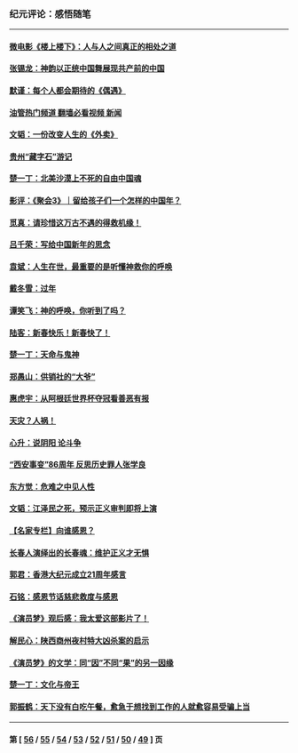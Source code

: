 ### 纪元评论：感悟随笔
---
#### [微电影《楼上楼下》：人与人之间真正的相处之道](../../pages/nsc1035/n13944319.md?03240330) 
#### [张锡龙：神韵以正统中国舞展现共产前的中国](../../pages/nsc1035/n13939727.md?03240330) 
#### [默谨：每个人都会期待的《偶遇》](../../pages/nsc1035/n13939091.md?03240330) 
#### [油管热门频道 翻墙必看视频 新闻](ok?03240330)
#### [文韬：一份改变人生的《外卖》](../../pages/nsc1035/n13931822.md?03240330) 
#### [贵州“藏字石”游记](../../pages/nsc1035/n13923310.md?03240330) 
#### [楚一丁：北美沙漠上不死的自由中国魂](../../pages/nsc1035/n13921879.md?03240330) 
#### [影评：《聚会3》｜留给孩子们一个怎样的中国年？](../../pages/nsc1035/n13919652.md?03240330) 
#### [觅真：请珍惜这万古不遇的得救机缘！](../../pages/nsc1035/n13917157.md?03240330) 
#### [吕千荣：写给中国新年的思念](../../pages/nsc1035/n13915103.md?03240330) 
#### [袁斌：人生在世，最重要的是听懂神救你的呼唤](../../pages/nsc1035/n13914636.md?03240330) 
#### [戴冬雪：过年](../../pages/nsc1035/n13913311.md?03240330) 
#### [谭笑飞：神的呼唤，你听到了吗？](../../pages/nsc1035/n13912603.md?03240330) 
#### [陆客：新春快乐！新春快了！](../../pages/nsc1035/n13911771.md?03240330) 
#### [楚一丁：天命与鬼神](../../pages/nsc1035/n13904371.md?03240330) 
#### [郑愚山：供销社的“大爷”](../../pages/nsc1035/n13904409.md?03240330) 
#### [惠虎宇：从阿根廷世界杯夺冠看善恶有报](../../pages/nsc1035/n13889438.md?03240330) 
#### [天灾？人祸！](../../pages/nsc1035/n13900104.md?03240330) 
#### [心升：说阴阳 论斗争](../../pages/nsc1035/n13885189.md?03240330) 
#### [“西安事变”86周年 反思历史罪人张学良](../../pages/nsc1035/n13882019.md?03240330) 
#### [东方觉：危难之中见人性](../../pages/nsc1035/n13881549.md?03240330) 
#### [文韬：江泽民之死，预示正义审判即将上演](../../pages/nsc1035/n13877698.md?03240330) 
#### [【名家专栏】向谁感恩？](../../pages/nsc1035/n13873797.md?03240330) 
#### [长春人演绎出的长春魂：维护正义才无惧](../../pages/nsc1035/n13871764.md?03240330) 
#### [郭君：香港大纪元成立21周年感言](../../pages/nsc1035/n13871269.md?03240330) 
#### [石铭：感恩节话慈悲救度与感恩](../../pages/nsc1035/n13869863.md?03240330) 
#### [《演员梦》观后感：我太爱这部影片了！](../../pages/nsc1035/n13866783.md?03240330) 
#### [解民心：陕西商州夜村特大凶杀案的启示](../../pages/nsc1035/n13865339.md?03240330) 
#### [《演员梦》的文学：同“因”不同“果”的另一因缘](../../pages/nsc1035/n13863930.md?03240330) 
#### [楚一丁：文化与帝王](../../pages/nsc1035/n13863143.md?03240330) 
#### [郭振鹤：天下没有白吃午餐，愈急于想找到工作的人就愈容易受骗上当](../../pages/nsc1035/n13860772.md?03240330) 

---
#### 第 [ [56](./56.md?03240330) / [55](./55.md?03240330) / [54](./54.md?03240330) / [53](./53.md?03240330) / [52](./52.md?03240330) / [51](./51.md?03240330) / [50](./50.md?03240330) / [49](./49.md?03240330) ] 页
